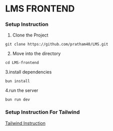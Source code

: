 # LMS FRONTEND

### Setup Instruction

1. Clone the Project
```
git clone https://github.com/pratham40/LMS.git
```
2. Move into the directory
```
cd LMS-frontend
```
3.install dependencies
```
bun install
```
4.run the server
```
bun run dev
```

### Setup Instruction For Tailwind

[Tailwind Instruction](https://tailwindcss.com/docs/guides/vite)